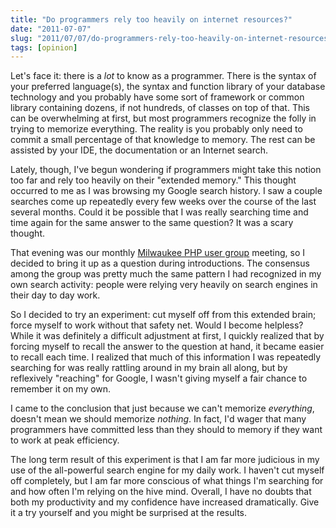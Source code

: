 ```yaml
---
title: "Do programmers rely too heavily on internet resources?"
date: "2011-07-07"
slug: "2011/07/07/do-programmers-rely-too-heavily-on-internet-resources"
tags: [opinion]
---
```

Let's face it: there is a *lot* to know as a programmer. There is the syntax of your preferred language(s), the syntax and function library of your database technology and you probably have some sort of framework or common library containing dozens, if not hundreds, of classes on top of that. This can be overwhelming at first, but most programmers recognize the folly in trying to memorize everything. The reality is you probably only need to commit a small percentage of that knowledge to memory. The rest can be assisted by your IDE, the documentation or an Internet search.

Lately, though, I've begun wondering if programmers might take this notion too far and rely too heavily on their "extended memory." This thought occurred to me as I was browsing my Google search history. I saw a couple searches come up repeatedly every few weeks over the course of the last several months. Could it be possible that I was really searching time and time again for the same answer to the same question? It was a scary thought.
<!--more-->
That evening was our monthly [Milwaukee PHP user group](http://mkepug.com) meeting, so I decided to bring it up as a question during introductions. The consensus among the group was pretty much the same pattern I had recognized in my own search activity: people were relying very heavily on search engines in their day to day work.

So I decided to try an experiment: cut myself off from this extended brain; force myself to work without that safety net. Would I become helpless? While it was definitely a difficult adjustment at first, I quickly realized that by forcing myself to recall the answer to the question at hand, it became easier to recall each time. I realized that much of this information I was repeatedly searching for was really rattling around in my brain all along, but by reflexively "reaching" for Google, I wasn't giving myself a fair chance to remember it on my own.

I came to the conclusion that just because we can't memorize *everything*, doesn't mean we should memorize *nothing*. In fact, I'd wager that many programmers have committed less than they should to memory if they want to work at peak efficiency.

The long term result of this experiment is that I am far more judicious in my use of the all-powerful search engine for my daily work. I haven't cut myself off completely, but I am far more conscious of what things I'm searching for and how often I'm relying on the hive mind. Overall, I have no doubts that both my productivity and my confidence have increased dramatically. Give it a try yourself and you might be surprised at the results.
